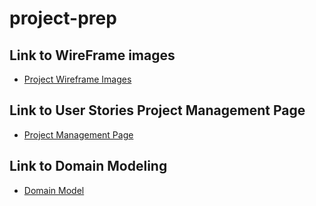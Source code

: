 # project-prep

## Link to WireFrame images
- [Project Wireframe Images](https://github.com/PetsRus/project-prep/tree/main/imgs)

## Link to User Stories Project Management Page
- [Project Management Page](https://github.com/orgs/PetsRus/projects/1)

## Link to Domain Modeling
- [Domain Model](https://github.com/PetsRus/project-prep/tree/main/imgs)




